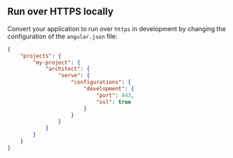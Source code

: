 ## Run over HTTPS locally

Convert your application to run over `https` in development by changing the configuration of the `angular.json` file:

```json
{
    "projects": {
        "my-project": {
            "architect": {
                "serve": {
                    "configurations": {
                        "development": {
                            "port": 443,
                            "ssl": true
                        }
                    }
                }
            }
        }
    }
}
```
